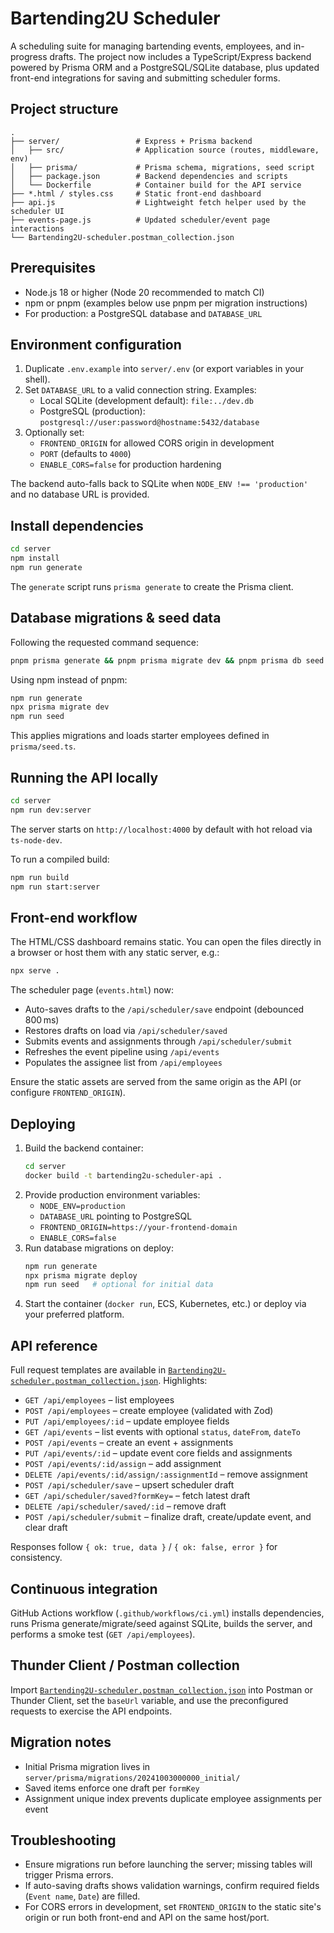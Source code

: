 # Bartending2U Scheduler

A scheduling suite for managing bartending events, employees, and in-progress drafts. The project now includes a TypeScript/Express backend powered by Prisma ORM and a PostgreSQL/SQLite database, plus updated front-end integrations for saving and submitting scheduler forms.

## Project structure

```
.
├── server/                 # Express + Prisma backend
│   ├── src/                # Application source (routes, middleware, env)
│   ├── prisma/             # Prisma schema, migrations, seed script
│   ├── package.json        # Backend dependencies and scripts
│   └── Dockerfile          # Container build for the API service
├── *.html / styles.css     # Static front-end dashboard
├── api.js                  # Lightweight fetch helper used by the scheduler UI
├── events-page.js          # Updated scheduler/event page interactions
└── Bartending2U-scheduler.postman_collection.json
```

## Prerequisites

- Node.js 18 or higher (Node 20 recommended to match CI)
- npm or pnpm (examples below use pnpm per migration instructions)
- For production: a PostgreSQL database and `DATABASE_URL`

## Environment configuration

1. Duplicate `.env.example` into `server/.env` (or export variables in your shell).
2. Set `DATABASE_URL` to a valid connection string. Examples:
   - Local SQLite (development default): `file:../dev.db`
   - PostgreSQL (production): `postgresql://user:password@hostname:5432/database`
3. Optionally set:
   - `FRONTEND_ORIGIN` for allowed CORS origin in development
   - `PORT` (defaults to `4000`)
   - `ENABLE_CORS=false` for production hardening

The backend auto-falls back to SQLite when `NODE_ENV !== 'production'` and no database URL is provided.

## Install dependencies

```bash
cd server
npm install
npm run generate
```

The `generate` script runs `prisma generate` to create the Prisma client.

## Database migrations & seed data

Following the requested command sequence:

```bash
pnpm prisma generate && pnpm prisma migrate dev && pnpm prisma db seed
```

Using npm instead of pnpm:

```bash
npm run generate
npx prisma migrate dev
npm run seed
```

This applies migrations and loads starter employees defined in `prisma/seed.ts`.

## Running the API locally

```bash
cd server
npm run dev:server
```

The server starts on `http://localhost:4000` by default with hot reload via `ts-node-dev`.

To run a compiled build:

```bash
npm run build
npm run start:server
```

## Front-end workflow

The HTML/CSS dashboard remains static. You can open the files directly in a browser or host them with any static server, e.g.:

```bash
npx serve .
```

The scheduler page (`events.html`) now:
- Auto-saves drafts to the `/api/scheduler/save` endpoint (debounced 800 ms)
- Restores drafts on load via `/api/scheduler/saved`
- Submits events and assignments through `/api/scheduler/submit`
- Refreshes the event pipeline using `/api/events`
- Populates the assignee list from `/api/employees`

Ensure the static assets are served from the same origin as the API (or configure `FRONTEND_ORIGIN`).

## Deploying

1. Build the backend container:
   ```bash
   cd server
   docker build -t bartending2u-scheduler-api .
   ```
2. Provide production environment variables:
   - `NODE_ENV=production`
   - `DATABASE_URL` pointing to PostgreSQL
   - `FRONTEND_ORIGIN=https://your-frontend-domain`
   - `ENABLE_CORS=false`
3. Run database migrations on deploy:
   ```bash
   npm run generate
   npx prisma migrate deploy
   npm run seed   # optional for initial data
   ```
4. Start the container (`docker run`, ECS, Kubernetes, etc.) or deploy via your preferred platform.

## API reference

Full request templates are available in [`Bartending2U-scheduler.postman_collection.json`](./Bartending2U-scheduler.postman_collection.json). Highlights:

- `GET /api/employees` – list employees
- `POST /api/employees` – create employee (validated with Zod)
- `PUT /api/employees/:id` – update employee fields
- `GET /api/events` – list events with optional `status`, `dateFrom`, `dateTo`
- `POST /api/events` – create an event + assignments
- `PUT /api/events/:id` – update event core fields and assignments
- `POST /api/events/:id/assign` – add assignment
- `DELETE /api/events/:id/assign/:assignmentId` – remove assignment
- `POST /api/scheduler/save` – upsert scheduler draft
- `GET /api/scheduler/saved?formKey=` – fetch latest draft
- `DELETE /api/scheduler/saved/:id` – remove draft
- `POST /api/scheduler/submit` – finalize draft, create/update event, and clear draft

Responses follow `{ ok: true, data }` / `{ ok: false, error }` for consistency.

## Continuous integration

GitHub Actions workflow (`.github/workflows/ci.yml`) installs dependencies, runs Prisma generate/migrate/seed against SQLite, builds the server, and performs a smoke test (`GET /api/employees`).

## Thunder Client / Postman collection

Import [`Bartending2U-scheduler.postman_collection.json`](./Bartending2U-scheduler.postman_collection.json) into Postman or Thunder Client, set the `baseUrl` variable, and use the preconfigured requests to exercise the API endpoints.

## Migration notes

- Initial Prisma migration lives in `server/prisma/migrations/20241003000000_initial/`
- Saved items enforce one draft per `formKey`
- Assignment unique index prevents duplicate employee assignments per event

## Troubleshooting

- Ensure migrations run before launching the server; missing tables will trigger Prisma errors.
- If auto-saving drafts shows validation warnings, confirm required fields (`Event name`, `Date`) are filled.
- For CORS errors in development, set `FRONTEND_ORIGIN` to the static site's origin or run both front-end and API on the same host/port.
